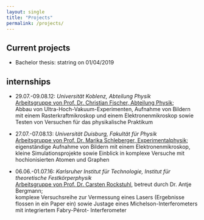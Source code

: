 ```yaml
---
layout: single
title: "Projects"
permalink: /projects/
---
```


## Current projects
* Bachelor thesis: statring on 01/04/2019

## internships
*  29.07.-09.08.12: <i>Universität Koblenz, Abteilung Physik </i> <br>
    [Arbeitsgruppe von Prof. Dr. Christian Fischer, Abteilung Physik](https://www.uni-koblenz-landau.de/de/koblenz/fb3/ifin/physik/ueberuns/arbeitsgruppen/agfischer); <br>
    Abbau von Ultra-Hoch-Vakuum-Experimenten, Aufnahme von Bildern mit einem Rasterkraftmikroskop und einem Elektronenmikroskop sowie Testen von Versuchen für das
    physikalische Praktikum
    
* 27.07.-07.08.13: <i>Universität Duisburg, Fakultät für Physik </i> <br>
    [Arbeitsgruppe von Prof. Dr. Marika Schleberger, Experimentalphysik](https://www.uni-due.de/physik/schleberger/nutegram_team_schlehberger); <br>
    eigenständige Aufnahme von Bildern mit einem Elektronenmikroskop, kleine Simulationsprojekte sowie Einblick in komplexe Versuche mit hochionisierten Atomen und Graphen
    
* 06.06.-01.07.16: <i> Karlsruher Institut für Technologie, Institut für theoretische Festkörperphysik </i> <br>
    [Arbeitsgruppe von Prof. Dr. Carsten Rockstuhl](https://www.tfp.kit.edu/rockstuhl.php), betreut durch Dr. Antje Bergmann; <br>
komplexe Versuchsreihe zur Vermessung eines Lasers (Ergebnisse flossen in ein Paper ein) sowie Justage eines Michelson-Interferometers mit integriertem Fabry-Pérot-
Interferometer

